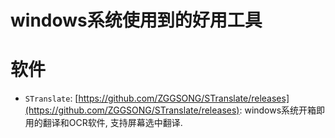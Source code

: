 # windows系统使用到的好用工具

# 软件

- `STranslate`: [https://github.com/ZGGSONG/STranslate/releases](https://github.com/ZGGSONG/STranslate/releases): windows系统开箱即用的翻译和OCR软件, 支持屏幕选中翻译.